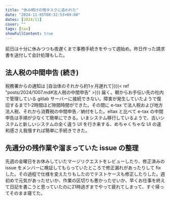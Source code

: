 ```yaml
---
title: "休み明けの残タスクに追われた"
date: "2024-11-05T08:32:53+09:00"
dates: [2024/11]
cover: ""
tags: [tax]
showFullContent: true
---
```


前日は十分に休みつつも夜遅くまで事務手続きをやって週始め。昨日作った請求書を送付して会計処理もした。

## 法人税の中間申告 (続き)

税務署からの通知は [自治体のそれから約1ヶ月遅れて]({{< ref "posts/2024/1007.md#法人税の中間申告" >}}) 届く。朝からお手伝い先の社内で管理している gitlab サーバーに接続できない。障害が発生していたようで復旧するまで1-2時間ほど隙間時間ができた。その間に e-tax で法人税および地方法人税、それから消費税の中間申告／納付をした。eltax と比べて e-tax の中間申告は手順が少なくて簡単にできる。いまシステム移行しているようで、古いシステムと新しいシステムの全く違う UI を行き来する、めちゃくちゃな UI の違和感さえ我慢すれば簡単に手続きできた。

## 先週分の残作業や溜まっていた issue の整理

先週の金曜日をお休みしていたマージリクエストをレビューしたり、修正済みの issue をメンバーに検証してもらっていたところで修正漏れがあったりして fix した。その過程で仕様を変えたりもしたのでテストケースも修正したりした。週初めで元気があったせいか、作業の区切りも悪かったせいか、早くお仕事を終えて日記を書こうと思っていたのに21時過ぎまでやって疲れてしまって、すぐ帰ってそのまま寝てた。
